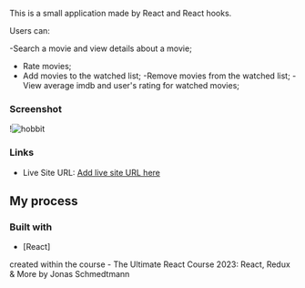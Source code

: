 This is a small application made by React and React hooks.

Users can:

-Search a movie and view details about a movie;

- Rate movies;
- Add movies to the watched list;
  -Remove movies from the watched list;
  -View average imdb and user's rating for watched movies;

### Screenshot

!![hobbit](https://github.com/nanatotibadze/Movies/assets/106735126/2653b53a-bee9-4769-9847-90d754f772b2)
[](./screenshot.jpg)

### Links

- Live Site URL: [Add live site URL here](https://your-live-site-url.com)

## My process

### Built with

- [React]

created within the course - The Ultimate React Course 2023: React, Redux & More by Jonas Schmedtmann
